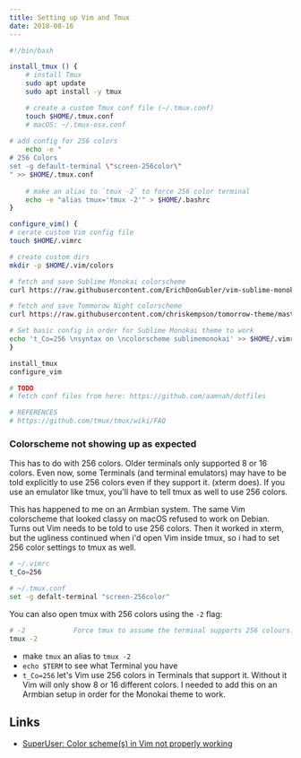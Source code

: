 ```yaml
---
title: Setting up Vim and Tmux
date: 2018-08-16
---
```




```bash
#!/bin/bash

install_tmux () {
	# install Tmux
	sudo apt update 
	sudo apt install -y tmux

	# create a custom Tmux conf file (~/.tmux.conf)
	touch $HOME/.tmux.conf
	# macOS: ~/.tmux-osx.conf
	
# add config for 256 colors
	echo -e "
# 256 Colors
set -g default-terminal \"screen-256color\"
" >> $HOME/.tmux.conf
	
	# make an alias to `tmux -2` to force 256 color terminal
	echo -e "alias tmux='tmux -2'" > $HOME/.bashrc
}

configure_vim() {
# cerate custom Vim config file
touch $HOME/.vimrc

# create custom dirs
mkdir -p $HOME/.vim/colors

# fetch and save Sublime Monokai colorscheme
curl https://raw.githubusercontent.com/ErichDonGubler/vim-sublime-monokai/master/colors/sublimemonokai.vim > $HOME/.vim/colors/sublimemonokai.vim

# fetch and save Tommorow Night colorscheme
curl https://raw.githubusercontent.com/chriskempson/tomorrow-theme/master/vim/colors/Tomorrow-Night.vim > $HOME/.vim/colors/tomorrownight.vim

# Set basic config in order for Sublime Monokai theme to work
echo 't_Co=256 \nsyntax on \ncolorscheme sublimemonokai' >> $HOME/.vimrc
}

install_tmux
configure_vim

# TODO
# fetch conf files from here: https://github.com/aamnah/dotfiles

# REFERENCES
# https://github.com/tmux/tmux/wiki/FAQ

```

### Colorscheme not showing up as expected

This has to do with 256 colors. Older terminals only supported 8 or 16 colors. Even now, some Terminals (and terminal emulators) may have to be told explicitly to use 256 colors even if they support it. (xterm does). If you use an emulator like tmux, you'll have to tell tmux as well to use 256 colors.

This has happened to me on an Armbian system. The same Vim colorscheme that looked classy on macOS refused to work on Debian. Turns out Vim needs to be told to use 256 colors. Then it worked in xterm, but the ugliness continued when i'd open Vim inside tmux, so i had to set 256 color settings to tmux as well. 

```bash
# ~/.vimrc
t_Co=256

# ~/.tmux.conf
set -g defalt-terminal "screen-256color"
```

You can also open tmux with 256 colors using the `-2` flag: 

```bash
# -2            Force tmux to assume the terminal supports 256 colours.
tmux -2
```

- make `tmux` an alias to `tmux -2`
- `echo $TERM` to see what Terminal you have 
- `t_Co=256` let's Vim use 256 colors in Terminals that support it. Without it Vim will only show 8 or 16 different colors. I needed to add this on an Armbian setup in order for the Monokai theme to work.

Links
---

- [SuperUser: Color scheme(s) in Vim not properly working](https://superuser.com/questions/917835/color-schemes-in-vim-not-properly-working)

